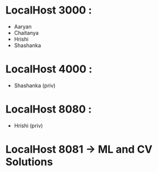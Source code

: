 # LocalHost 3000 :
 - Aaryan 
 - Chaitanya
 - Hrishi
 - Shashanka

# LocalHost 4000 :
 - Shashanka (priv)

# LocalHost 8080 :
 - Hrishi (priv)

# LocalHost 8081 -> ML and CV Solutions
